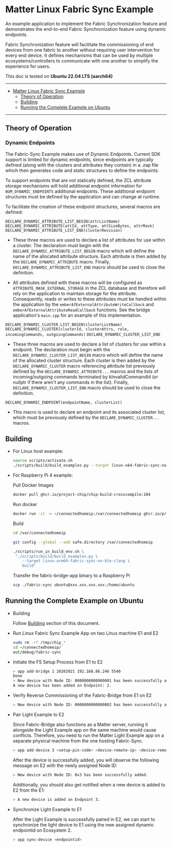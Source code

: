 # Matter Linux Fabric Sync Example

An example application to implement the Fabric Synchronization feature and
demonstrates the end-to-end Fabric Synchronization feature using dynamic
endpoints.

Fabric Synchronization feature will facilitate the commissioning of end devices
from one fabric to another without requiring user intervention for every end
device. It defines mechanisms that can be used by multiple
ecosystems/controllers to communicate with one another to simplify the
experience for users.

This doc is tested on **Ubuntu 22.04 LTS (aarch64)**

<hr>

-   [Matter Linux Fabric Sync Example](#matter-linux-fabric-sync-example)
    -   [Theory of Operation](#theory-of-operation)
    -   [Building](#building)
    -   [Running the Complete Example on Ubuntu](#running-the-complete-example-on-ubuntu)

<hr>

## Theory of Operation

### Dynamic Endpoints

The Fabric-Sync Example makes use of Dynamic Endpoints. Current SDK support is
limited for dynamic endpoints, since endpoints are typically defined (along with
the clusters and attributes they contain) in a .zap file which then generates
code and static structures to define the endpoints.

To support endpoints that are not statically defined, the ZCL attribute storage
mechanisms will hold additional endpoint information for `NUM_DYNAMIC_ENDPOINTS`
additional endpoints. These additional endpoint structures must be defined by
the application and can change at runtime.

To facilitate the creation of these endpoint structures, several macros are
defined:

`DECLARE_DYNAMIC_ATTRIBUTE_LIST_BEGIN(attrListName)`
`DECLARE_DYNAMIC_ATTRIBUTE(attId, attType, attSizeBytes, attrMask)`
`DECLARE_DYNAMIC_ATTRIBUTE_LIST_END(clusterRevision)`

-   These three macros are used to declare a list of attributes for use within a
    cluster. The declaration must begin with the
    `DECLARE_DYNAMIC_ATTRIBUTE_LIST_BEGIN` macro which will define the name of
    the allocated attribute structure. Each attribute is then added by the
    `DECLARE_DYNAMIC_ATTRIBUTE` macro. Finally,
    `DECLARE_DYNAMIC_ATTRIBUTE_LIST_END` macro should be used to close the
    definition.

-   All attributes defined with these macros will be configured as
    `ATTRIBUTE_MASK_EXTERNAL_STORAGE` in the ZCL database and therefore will
    rely on the application to maintain storage for the attribute. Consequently,
    reads or writes to these attributes must be handled within the application
    by the `emberAfExternalAttributeWriteCallback` and
    `emberAfExternalAttributeReadCallback` functions. See the bridge
    application's `main.cpp` for an example of this implementation.

`DECLARE_DYNAMIC_CLUSTER_LIST_BEGIN(clusterListName)`
`DECLARE_DYNAMIC_CLUSTER(clusterId, clusterAttrs, role, incomingCommands, outgoingCommands)`
`DECLARE_DYNAMIC_CLUSTER_LIST_END`

-   These three macros are used to declare a list of clusters for use within a
    endpoint. The declaration must begin with the
    `DECLARE_DYNAMIC_CLUSTER_LIST_BEGIN` macro which will define the name of the
    allocated cluster structure. Each cluster is then added by the
    `DECLARE_DYNAMIC_CLUSTER` macro referencing attribute list previously
    defined by the `DECLARE_DYNAMIC_ATTRIBUTE...` macros and the lists of
    incoming/outgoing commands terminated by kInvalidCommandId (or nullptr if
    there aren't any commands in the list). Finally,
    `DECLARE_DYNAMIC_CLUSTER_LIST_END` macro should be used to close the
    definition.

`DECLARE_DYNAMIC_ENDPOINT(endpointName, clusterList)`

-   This macro is used to declare an endpoint and its associated cluster list,
    which must be previously defined by the `DECLARE_DYNAMIC_CLUSTER...` macros.

## Building

-   For Linux host example:

    ```sh
    source scripts/activate.sh
    ./scripts/build/build_examples.py --target linux-x64-fabric-sync-no-ble build
    ```

-   For Raspberry Pi 4 example:

    Pull Docker Images

    ```sh
    docker pull ghcr.io/project-chip/chip-build-crosscompile:104
    ```

    Run docker

    ```sh
    docker run -it -v ~/connectedhomeip:/var/connectedhomeip ghcr.io/project-chip/chip-build-crosscompile:104 /bin/bash
    ```

    Build

    ```sh
    cd /var/connectedhomeip

    git config --global --add safe.directory /var/connectedhomeip

    ./scripts/run_in_build_env.sh \
     "./scripts/build/build_examples.py \
        --target linux-arm64-fabric-sync-no-ble-clang \
        build"
    ```

    Transfer the fabric-bridge-app binary to a Raspberry Pi

    ```sh
    scp ./fabric-sync ubuntu@xxx.xxx.xxx.xxx:/home/ubuntu
    ```

## Running the Complete Example on Ubuntu

-   Building

    Follow [Building](#building) section of this document.

-   Run Linux Fabric Sync Example App on two Linux machine E1 and E2

    ```sh
    sudo rm -rf /tmp/chip_*
    cd ~/connectedhomeip/
    out/debug/fabric-sync
    ```

-   Initiate the FS Setup Process from E1 to E2

    ```sh
    > app add-bridge 1 20202021 192.168.86.246 5540
    Done
    > New device with Node ID: 0000000000000001 has been successfully added.
    A new device has been added on Endpoint: 2.
    ```

-   Verify Reverse Commissioning of the Fabric-Bridge from E1 on E2

    ```sh
    > New device with Node ID: 0000000000000002 has been successfully added.
    ```

-   Pair Light Example to E2

    Since Fabric-Bridge also functions as a Matter server, running it alongside
    the Light Example app on the same machine would cause conflicts. Therefore,
    you need to run the Matter Light Example app on a separate physical machine
    from the one hosting Fabric-Sync.

    ```sh
    > app add-device 3 <setup-pin-code> <device-remote-ip> <device-remote-port>
    ```

    After the device is successfully added, you will observe the following
    message on E2 with the newly assigned Node ID:

    ```sh
    > New device with Node ID: 0x3 has been successfully added.
    ```

    Additionally, you should also get notified when a new device is added to E2
    from the E1:

    ```sh
    > A new device is added on Endpoint 3.
    ```

-   Synchronize Light Example to E1

    After the Light Example is successfully paired in E2, we can start to
    synchronize the light device to E1 using the new assigned dynamic endpointid
    on Ecosystem 2.

    ```sh
    > app sync-device <endpointid>
    ```
